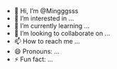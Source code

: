 - 👋 Hi, I’m @Mingggsss
- 👀 I’m interested in ...
- 🌱 I’m currently learning ...
- 💞️ I’m looking to collaborate on ...
- 📫 How to reach me ...
- 😄 Pronouns: ...
- ⚡ Fun fact: ...

<!---
Mingggsss/Mingggsss is a ✨ special ✨ repository because its `README.md` (this file) appears on your GitHub profile.
You can click the Preview link to take a look at your changes.
--->
